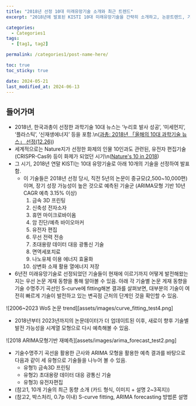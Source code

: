 ```yaml
---
title: "2018년 선정 10대 미래유망기술 소개와 최근 트렌드"
excerpt: "2018년에 발표된 KISTI 10대 미래유망기술을 간략히 소개하고, 논문트렌드, 기술수명주기, 통계적 예측 등을 간단히 제공"

categories:
  - Categories1
tags:
  - [tag1, tag2]

permalink: /categories1/post-name-here/

toc: true
toc_sticky: true

date: 2024-05-21
last_modified_at: 2024-06-13
---
```


## 들어가며

- 2018년, 한국과총이 선정한 과학기술 10대 뉴스는 ‘누리호 발사 성공’, ‘미세먼지’, ‘플라스틱’, ‘신재생에너지’ 등을 포함.\n([과총: 2018년 「올해의 10대 과학기술 뉴스」 선정(12.26)](https://www.kofst.or.kr/bbsview.bit?sys_type=0000&menu_code=601100&bid=BBS_06_04&bbs_no=311&page=1&sfield=SUBJECT&stext=))
- 세계적으로는 Nature지가 선정한 화제의 인물 10인과도 관련된, 유전자 편집기술(CRISPR-Cas9) 등이 화제가 되었던 시기\n([Nature's 10 in 2018](https://www.nature.com/immersive/d41586-018-07683-5/index.html))
- 그 시기, 2018년 연말 KISTI는 10대 유망기술로 아래 10개의 기술을 선정하여 발표함.
    - 이 기술들은 2018년 선정 당시, 직전 5년의 논문이 중규모(2,500~10,000편)이며, 장기 성장 가능성이 높은 것으로 예측된 기술군 (ARIMA모형 기반 10년 CAGR 예측 3.15% 이상)
      1. 금속 3D 프린팅
      2. 신축성 전자소자
      3. 휴먼 마이크로바이옴
      4. 암 진단/예측 바이오마커
      5. 유전자 편집
      6. 무선 전력 전송
      7. 초대용량 데이터 대응 광통신 기술
      8. 면역세포치료
      9. 나노유체 이용 에너지 효율화
      10. 상변화 소재 활용 열에너지 저장
- 6년전 미래유망기술로 선정되었던 기술들이 현재에 이르기까지 어떻게 발전해왔는지는 우선 논문 게재 동향을 통해 알아볼 수 있음. 아래 각 기술별 논문 게재 동향을 기술 수명주기 곡선인 S-curve에 fitting해본 결과를 살펴보면, 대부분의 기술이 여전히 빠르게 기술이 발전하고 있는 변곡점 근처의 단계인 것을 확인할 수 있음.

![2006~2023 WoS 논문 trend][assets/images/curve_fitting_test4.png]

- 2018년부터 2023년까지의 논문데이터가 더 업데이트된 이후, 새로이 향후 기술별 발전 가능성을 시계열 모형으로 다시 예측해볼 수 있음.

![2018 ARIMA모형기반 재예측][assets/images/arima_forecast_test2.png]

- 기술수명주기 곡선을 활용한 근사와 ARIMA 모형을 활용한 예측 결과를 바탕으로 다음과 같이 세 유형으로 기술들을 나누어 볼 수 있음.
    - 유형1) 금속3D 프린팅
    - 유형2) 초대용량 데이터 대응 광통신 기술
    - 유형3) 유전자편집
- (참고1, 10개 기술의 최근 동향 소개 (카드 형식, 이미지 + 설명 2~3꼭지))
- (참고2, 박스처리, 0.7p 이내) S-curve fitting, ARIMA forecasting 방법론 설명